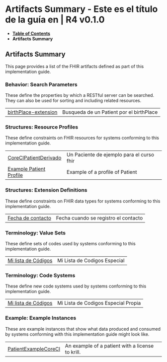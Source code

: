 # Artifacts Summary - Este es el título de la guía en | R4 v0.1.0

* [**Table of Contents**](toc.md)
* **Artifacts Summary**

## Artifacts Summary

This page provides a list of the FHIR artifacts defined as part of this implementation guide.

### Behavior: Search Parameters 

These define the properties by which a RESTful server can be searched. They can also be used for sorting and including related resources.

| | |
| :--- | :--- |
| [birthPlace-extension](SearchParameter-birthPlace-extension.md) | Busqueda de un Patient por el birthPlace |

### Structures: Resource Profiles 

These define constraints on FHIR resources for systems conforming to this implementation guide.

| | |
| :--- | :--- |
| [CoreClPatientDerivado](StructureDefinition-CoreClPatientDerivado.md) | Un Paciente de ejemplo para el curso fhir |
| [Example Patient Profile](StructureDefinition-example-patient-profile.md) | Example of a profile of Patient |

### Structures: Extension Definitions 

These define constraints on FHIR data types for systems conforming to this implementation guide.

| | |
| :--- | :--- |
| [Fecha de contacto](StructureDefinition-fecha-contacto.md) | Fecha cuando se registro el contacto |

### Terminology: Value Sets 

These define sets of codes used by systems conforming to this implementation guide.

| | |
| :--- | :--- |
| [Mi lista de Códigos](ValueSet-MiListaDeCodigosVS.md) | Mi Lista de Codigos Especial |

### Terminology: Code Systems 

These define new code systems used by systems conforming to this implementation guide.

| | |
| :--- | :--- |
| [Mi lista de Códigos](CodeSystem-MiListaDeCodigosCS.md) | Mi Lista de Codigos Especial Propia |

### Example: Example Instances 

These are example instances that show what data produced and consumed by systems conforming with this implementation guide might look like.

| | |
| :--- | :--- |
| [PatientExampleCoreCl](Patient-PatientExampleCoreCl.md) | An example of a patient with a license to krill. |

